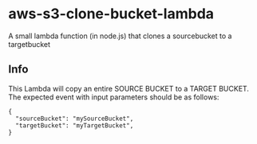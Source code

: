 # aws-s3-clone-bucket-lambda
A small lambda function (in node.js) that clones a sourcebucket to a targetbucket

## Info ##
This Lambda will copy an entire SOURCE BUCKET to a TARGET BUCKET.
The expected event with input parameters should be as follows:

```
{
  "sourceBucket": "mySourceBucket",
  "targetBucket": "myTargetBucket",
}
```
